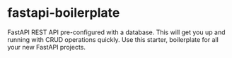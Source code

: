 # fastapi-boilerplate
FastAPI REST API pre-configured with a database. This will get you up and running with CRUD operations quickly. Use this starter, boilerplate for all your new FastAPI projects.
